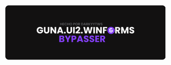 <h1 align="center">
  <a href="https://github.com/darkyytws/GunaUIBypasser/" target="_blank"><img src="https://raw.githubusercontent.com/darkyytws/GunaUIBypasser/refs/heads/main/recursos/image.png" alt="Guna2UIBypasser" width="800"></a>
</h1>
